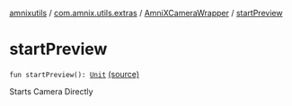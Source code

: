 [amnixutils](../../index.md) / [com.amnix.utils.extras](../index.md) / [AmniXCameraWrapper](index.md) / [startPreview](./start-preview.md)

# startPreview

`fun startPreview(): `[`Unit`](https://kotlinlang.org/api/latest/jvm/stdlib/kotlin/-unit/index.html) [(source)](https://github.com/AmniX/amnixUtils/tree/master/amnixutils/src/main/java/com/amnix/utils/extras/AmniXCameraWrapper.kt#L13)

Starts Camera Directly

